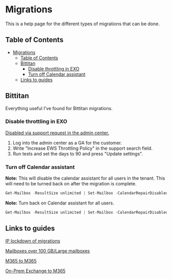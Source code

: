 # Migrations

This is a help page for the different types of migrations that can be done.

## Table of Contents

- [Migrations](#migrations)
  - [Table of Contents](#table-of-contents)
  - [Bittitan](#bittitan)
    - [Disable throttling in EXO](#disable-throttling-in-exo)
    - [Turn off Calendar assistant](#turn-off-calendar-assistant)
  - [Links to guides](#links-to-guides)

## Bittitan

Everything useful I've found for Bittitan migrations.

### Disable throttling in EXO

[Disabled via support request in the admin center.](https://help.bittitan.com/hc/en-us/articles/12001669149851-How-to-Disable-EWS-Throttling-in-Exchange-Online)

1. Log into the admin center as a GA for the customer.
2. Write "Increase EWS Throttling Policy" in the support search field.
3. Run tests and set the days to 90 and press "Update settings".

### Turn off Calendar assistant

**Note:** This will disable the calendar assistant for all users in the tenant. This will need to be turned back on after the migration is complete.

```powershell
Get-Mailbox -ResultSize unlimited | Set-Mailbox -CalendarRepairDisabled $true
```

**Note:** Turn back on Calendar assistant for all users.

```powershell
Get-Mailbox -ResultSize unlimited | Set-Mailbox -CalendarRepairDisabled $false
```

## Links to guides

[IP lockdown of migrations](https://help.bittitan.com/hc/en-us/articles/115008252928-IP-Addresses-Connected-to-During-IP-LockDown#set-advanced-options-for-the-project-in-migrationwiz-0-0)

[Mailboxes over 100 GB/Large mailboxes](https://help.bittitan.com/hc/en-us/articles/360044916654-Microsoft-365-Mailbox-Migration-FAQ#-migrating-mailboxes-larger-than-100gb-0-22)

[M365 to M365](https://help.bittitan.com/hc/en-us/articles/6488570876955-Exchange-Online-Microsoft-365-to-Exchange-Online-Microsoft-365-Mailbox-Migration-Guide)

[On-Prem Exchange to M365](https://help.bittitan.com/hc/en-us/articles/115008266088-Exchange-2007-Hosted-and-On-Premises-to-Microsoft-365-Migration-Guide)
